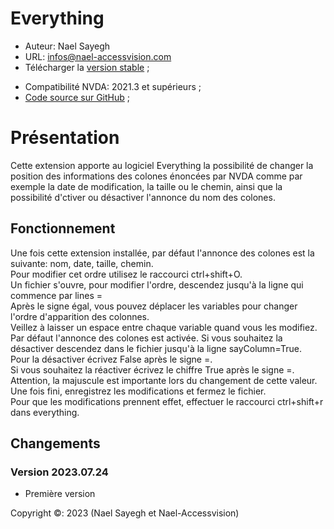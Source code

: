 # Everything

* Auteur: Nael Sayegh 
* URL: [infos@nael-accessvision.com](mailto:infos@nael-accessvision.com)
* Télécharger la [version stable][1] ;
<!-- * Download the [Latest version on Nael-AccessVision.com](https://) ; -->
* Compatibilité NVDA: 2021.3 et supérieurs ;
* [Code source sur GitHub][2] ;

# Présentation

Cette extension apporte au logiciel Everything la possibilité de changer la position des informations des colones énoncées par NVDA comme par exemple la date de modification, la taille ou le chemin, ainsi que la possibilité d'ctiver ou désactiver l'annonce du nom des colones.

## Fonctionnement

Une fois cette extension installée, par défaut l'annonce des colones est la suivante: nom, date, taille, chemin.  
Pour modifier cet ordre utilisez le raccourci ctrl+shift+O.  
Un fichier s'ouvre, pour modifier l'ordre, descendez jusqu'à la ligne qui commence par lines =  
Après le signe égal, vous pouvez déplacer les variables pour changer l'ordre d'apparition des colonnes.  
Veillez à laisser un espace entre chaque variable quand vous les modifiez.  
Par défaut l'annonce des colones est activée. Si vous souhaitez la désactiver descendez dans le fichier jusqu'à la ligne sayColumn=True.  
Pour la désactiver écrivez False après le signe =.  
Si vous souhaitez la réactiver écrivez le chiffre True après le signe =.  
Attention, la majuscule est importante lors du changement de cette valeur.  
Une fois fini, enregistrez les modifications et fermez le fichier.  
Pour que les modifications prennent effet, effectuer le raccourci ctrl+shift+r dans everything.

## Changements

### Version 2023.07.24
  * Première version

Copyright ©: 2023 (Nael Sayegh et Nael-Accessvision)

<!-- links section -->

[1]: https://github.com/RPTools-org/filezilla/releases/download/v2023.06.19/filezilla-2023.06.19.nvda-addon

[2]: https://github.com/RPTools-org/filezilla

